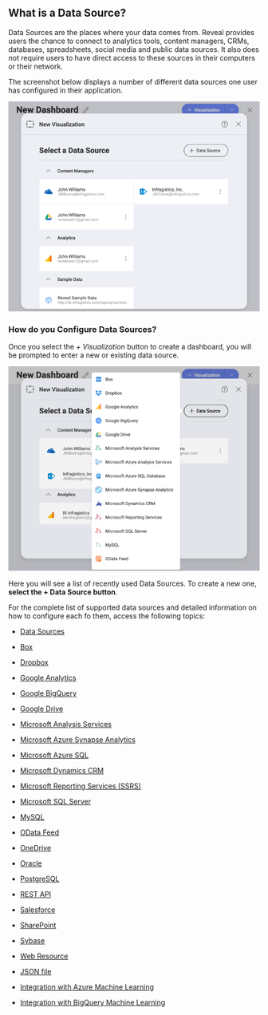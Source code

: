 ## What is a Data Source?

Data Sources are the places where your data comes from. Reveal provides
users the chance to connect to analytics tools, content managers, CRMs,
databases, spreadsheets, social media and public data sources. It also
does not require users to have direct access to these sources in their
computers or their network.

The screenshot below displays a number of different data sources one
user has configured in their application.

![Sample data sources](images/sample-data-sources-screen.png)

### How do you Configure Data Sources?

Once you select the *+ Visualization* button to create a dashboard, you will be prompted
to enter a new or existing data source.

![Available data sources when creating a new visualization](images/creating-new-visualization.png)

Here you will see a list of recently used
Data Sources. To create a new one, **select the  + Data Source button**.

For the complete list of supported data sources and detailed information on how to configure each fo them, access the following topics:

  - [Data Sources](data-sources.md)

  - [Box](box.md)

  - [Dropbox](dropbox.md)

  - [Google Analytics](google-analytics.md)

  - [Google BigQuery](google-bigquery.md)

  - [Google Drive](google-drive.md)

  - [Microsoft Analysis Services](microsoft-analysis-services/configuring-microsoft-analysis-services.md)

  - [Microsoft Azure Synapse Analytics](microsoft-azure-synapse-analytics.md)

  - [Microsoft Azure SQL](azure-sql.md)

  - [Microsoft Dynamics CRM](microsoft-dynamics-crm.md)

  - [Microsoft Reporting Services (SSRS)](microsoft-reporting-services.md)

  - [Microsoft SQL Server](microsoft-sql-server.md)

  - [MySQL](mysql.md)

  - [OData Feed](odata-feed.md)

  - [OneDrive](onedrive.md)

  - [Oracle](oracle.md)

  - [PostgreSQL](postgresql.md)

  - [REST API](rest-api.md)

  - [Salesforce](salesforce.md)

  - [SharePoint](sharepoint.md)

  - [Sybase](sybase.md)

  - [Web Resource](web-resource.md)

  - [JSON file](working-with-json-files.md)

  - [Integration with Azure Machine Learning](azure-machine-learning-models.md)

  - [Integration with BigQuery Machine Learning](bigquery-machine-learning-models.md)
